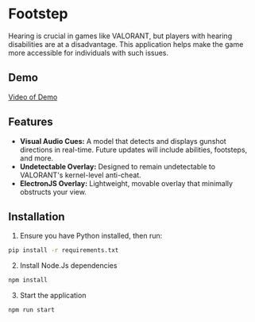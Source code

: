 # Footstep

Hearing is crucial in games like VALORANT, but players with hearing disabilities are at a disadvantage. This application helps make the game more accessible for individuals with such issues.

## Demo

[Video of Demo](https://drive.google.com/file/d/1nURWnMtwN6k-NFOJL6T7L_9Y_TMD1A3y/view?usp=sharing)

## Features

- **Visual Audio Cues:** A model that detects and displays gunshot directions in real-time. Future updates will include abilities, footsteps, and more.  
- **Undetectable Overlay:** Designed to remain undetectable to VALORANT's kernel-level anti-cheat.  
- **ElectronJS Overlay:** Lightweight, movable overlay that minimally obstructs your view.

## Installation
1. Ensure you have Python installed, then run:

```bash
pip install -r requirements.txt
````

2. Install Node.Js dependencies
```bash
npm install
````

3. Start the application
```bash
npm run start
````




